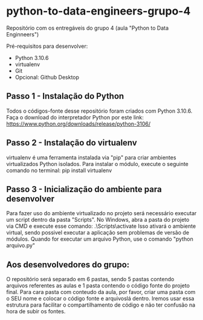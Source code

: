 # python-to-data-engineers-grupo-4
Repositório com os entregáveis do grupo 4 (aula "Python to Data Enginneers") 

Pré-requisitos para desenvolver:
  - Python 3.10.6
  - virtualenv
  - Git
  - Opcional: Github Desktop
  
 ## Passo 1 - Instalação do Python 
 
 Todos o códigos-fonte desse repositório foram criados com Python 3.10.6. Faça o download do interpretador Python por este link: https://www.python.org/downloads/release/python-3106/

 ## Passo 2 - Instalação do virtualenv

  virtualenv é uma ferramenta instalada via "pip" para criar ambientes virtualizados Python isolados. 
  Para instalar o módulo, execute o seguinte comando no terminal: pip install virtualenv
  
 ## Passo 3 - Inicialização do ambiente para desenvolver 
  
  Para fazer uso do ambiente virtualizado no projeto será necessário executar um script dentro da pasta "Scripts".
  No Windows, abra a pasta do projeto via CMD e execute esse comando: .\Scripts\activate 
  Isso ativará o ambiente virtual, sendo possivel executar a aplicação sem problemas de versão de módulos. 
  Quando for executar um arquivo Python, use o comando "python arquivo.py"
  
 ## Aos desenvolvedores do grupo:
 O repositório será separado em 6 pastas, sendo 5 pastas contendo arquivos referentes as aulas e 1 pasta contendo o código fonte do projeto final. 
 Para cara pasta com conteudo da aula, por favor, criar uma pasta com o SEU nome e colocar o código fonte e arquivoslá dentro. Iremos usar essa estrutura para facilitar o compartilhamento de código e não ter confusão na hora de subir os fontes. 
  
